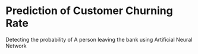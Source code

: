 # Prediction of Customer Churning Rate
Detecting the probability of A person leaving the bank using Artificial Neural Network
